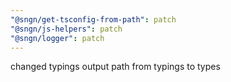```yaml
---
"@sngn/get-tsconfig-from-path": patch
"@sngn/js-helpers": patch
"@sngn/logger": patch
---
```


changed typings output path from typings to types

